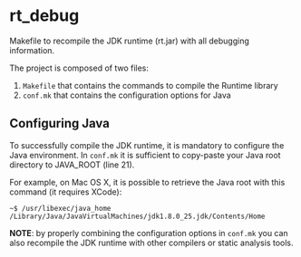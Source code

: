 # rt_debug

Makefile to recompile the JDK runtime (rt.jar) with all debugging information.

The project is composed of two files:
1. `Makefile` that contains the commands to compile the Runtime library 
2. `conf.mk` that contains the configuration options for Java

## Configuring Java
To successfully compile the JDK runtime, it is mandatory to configure the Java environment.
In `conf.mk` it is sufficient to copy-paste your Java root directory to JAVA_ROOT (line 21).

For example, on Mac OS X, it is possible to retrieve the Java root with this command (it requires XCode):

```
~$ /usr/libexec/java_home
/Library/Java/JavaVirtualMachines/jdk1.8.0_25.jdk/Contents/Home
```


**NOTE**: by properly combining the configuration options in `conf.mk` you can also recompile the JDK runtime with other compilers or static analysis tools.